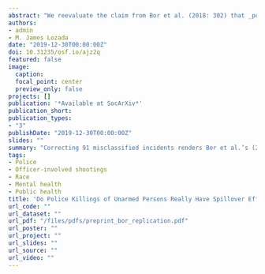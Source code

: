 ```yaml
---
abstract: "We reevaluate the claim from Bor et al. (2018: 302) that _police killings of unarmed black Americans have effects on mental health among black American adults in the general population._ The Mapping Police Violence data used by the authors misclassified 91 incidents involving black decedents who were either (1) not killed by police officers in the line of duty or (2) armed when killed. Correctly recoding these incidents decreased in magnitude all of the reported coefficients, and, more importantly, eliminated the reported statistically significant effect of exposure to police killings of unarmed black individuals on the mental health of black Americans in the general population. We caution researchers to vet carefully crowdsourced data that tracks police behaviors and warn against reducing these complex incidents to overly simplistic armed/unarmed dichotomies."
authors:
- admin
- M. James Lozada
date: "2019-12-30T00:00:00Z"
doi: 10.31235/osf.io/ajz2q
featured: false
image:
  caption: 
  focal_point: center
  preview_only: false
projects: []
publication: '*Available at SocArXiv*'
publication_short:
publication_types:
- "3"
publishDate: "2019-12-30T00:00:00Z"
slides: ""
summary: "Correcting 91 misclassified incidents renders Bor et al.’s (2018) key finding non-significant."
tags:
- Police
- Officer-involved shootings
- Race
- Mental health
- Public health
title: 'Do Police Killings of Unarmed Persons Really Have Spillover Effects? Reanalyzing Bor et al. (2018)'
url_code: ""
url_dataset: ""
url_pdf: "/files/pdfs/preprint_bor_replication.pdf"
url_poster: ""
url_project: ""
url_slides: ""
url_source: ""
url_video: ""
---
```




